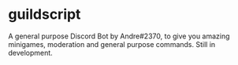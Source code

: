 # guildscript
A general purpose Discord Bot by Andre#2370, to give you amazing minigames, moderation and general purpose commands. Still in development.
